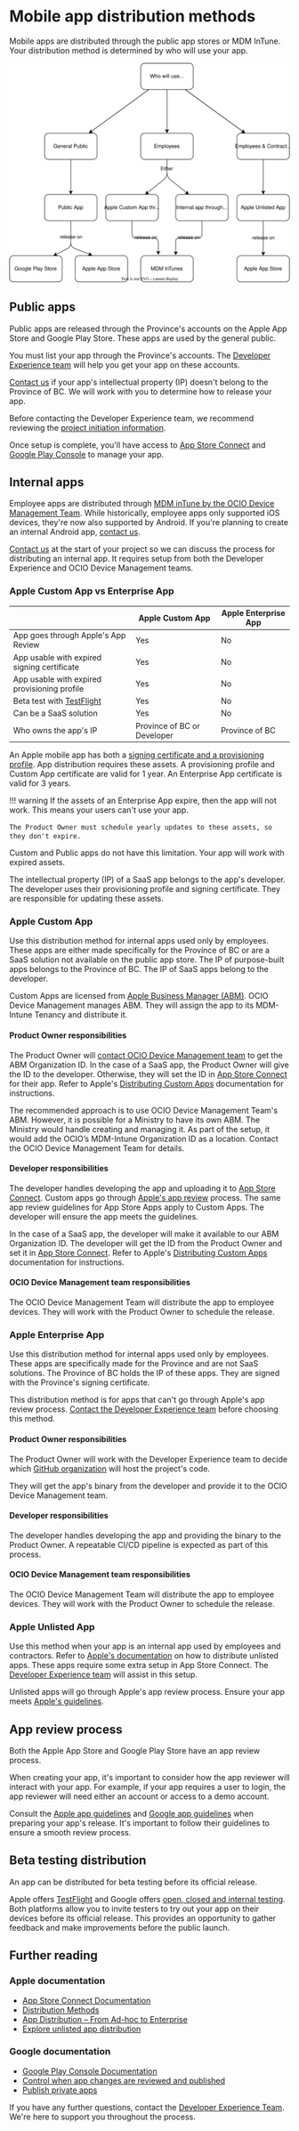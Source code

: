 # Mobile app distribution methods

Mobile apps are distributed through the public app stores or MDM InTune. Your distribution method is determined by who will use your app.

![Diagram of the various distribution methods. If the app is for the general public, it's distributed via the Apple App Store and Google Play Stores. If it's an app for Government employees, it's distributed via MDM inTunes. If it's an app for Employees and Contractors, it is distributed as an unlisted app via the Apple App Store.](assets/distribution.drawio.svg)

## Public apps
Public apps are released through the Province's accounts on the Apple App Store and Google Play Store. These apps are used by the general public.

You must list your app through the Province's accounts. The [Developer Experience team](contact.md) will help you get your app on these accounts.

[Contact us](contact.md) if your app's intellectual property (IP) doesn't belong to the Province of BC. We will work with you to determine how to release your app.

Before contacting the Developer Experience team, we recommend reviewing the [project initiation information](getting_started.md).

Once setup is complete, you'll have access to [App Store Connect](https://appstoreconnect.apple.com) and [Google Play Console](https://play.google.com/console/about/) to manage your app.


## Internal apps
Employee apps are distributed through [MDM inTune by the OCIO Device Management Team](mailto:MDAS@gov.bc.ca). While historically, employee apps only supported iOS devices, they're now also supported by Android. If you're planning to create an internal Android app, [contact us](contact.md). 

[Contact us](contact.md) at the start of your project so we can discuss the process for distributing an internal app. It requires setup from both the Developer Experience and OCIO Device Management teams.

### Apple Custom App vs Enterprise App

|    | Apple Custom  App | Apple Enterprise App |
| -- | --------------- | ---------- |
| App goes through Apple's App Review | Yes | No |
| App usable with expired signing certificate |  Yes |  No | 
| App usable with expired provisioning profile |  Yes |  No | 
| Beta test with [TestFlight](https://developer.apple.com/testflight/) | Yes | No |
| Can be a SaaS solution | Yes | No |
| Who owns the app's IP | Province of BC or Developer | Province of BC |

An Apple mobile app has both a [signing certificate and a provisioning profile](apple_app_signing.md). App distribution requires these assets. A provisioning profile and Custom App certificate are valid for 1 year. An Enterprise App certificate is valid for 3 years. 

!!! warning
    If the assets of an Enterprise App expire, then the app will not work. This means your users can't use your app. 
    
    The Product Owner must schedule yearly updates to these assets, so they don't expire.

Custom and Public apps do not have this limitation. Your app will work with expired assets. 

The intellectual property (IP) of a SaaS app belongs to the app's developer. The developer uses their provisioning profile and signing certificate. They are responsible for updating these assets.

### Apple Custom App 

Use this distribution method for internal apps used only by employees. These apps are either made specifically for the Province of BC or are a SaaS solution not available on the public app store. The IP of purpose-built apps belongs to the Province of BC. The IP of SaaS apps belong to the developer. 

Custom Apps are licensed from [Apple Business Manager (ABM)](https://support.apple.com/en-ca/guide/apple-business-manager/welcome/web). OCIO Device Management manages ABM. They will assign the app to its MDM-Intune Tenancy and distribute it.

#### Product Owner responsibilities

The Product Owner will [contact OCIO Device Management team](mailto:MDAS@gov.bc.ca) to get the ABM Organization ID. In the case of a SaaS app, the Product Owner will give the ID to the developer. Otherwise, they will set the ID in [App Store Connect](https://appstoreconnect.apple.com/) for their app. Refer to Apple's [Distributing Custom Apps](https://developer.apple.com/custom-apps/) documentation for instructions.

The recommended approach is to use OCIO Device Management Team's ABM. However, it is possible for a Ministry to have its own ABM. The Ministry would handle creating and managing it. As part of the setup, it would add the OCIO’s MDM-Intune Organization ID as a location. Contact the OCIO Device Management Team for details.


#### Developer responsibilities

The developer handles developing the app and uploading it to [App Store Connect](https://appstoreconnect.apple.com). Custom apps go through [Apple's app review](https://developer.apple.com/app-store/review/) process. The same app review guidelines for App Store Apps apply to Custom Apps. The developer will ensure the app meets the guidelines.

In the case of a SaaS app, the developer will make it available to our ABM Organization ID. The developer will get the ID from the Product Owner and set it in [App Store Connect](https://appstoreconnect.apple.com/). Refer to Apple's [Distributing Custom Apps](https://developer.apple.com/custom-apps/) documentation for instructions.


#### OCIO Device Management team responsibilities

The OCIO Device Management Team will distribute the app to employee devices. They will work with the Product Owner to schedule the release.


### Apple Enterprise App

Use this distribution method for internal apps used only by employees. These apps are specifically made for the Province and are not SaaS solutions. The Province of BC holds the IP of these apps. They are signed with the Province's signing certificate.

This distribution method is for apps that can't go through Apple's app review process.  [Contact the Developer Experience team](contact.md) before choosing this method. 


#### Product Owner responsibilities

The Product Owner will work with the Developer Experience team to decide which [GitHub organization](https://mvp.developer.gov.bc.ca/docs/default/component/bc-developer-guide/use-github-in-bcgov/bc-government-organizations-in-github/) will host the project's code.

They will get the app's binary from the developer and provide it to the OCIO Device Management team.

#### Developer responsibilities

The developer handles developing the app and providing the binary to the Product Owner. A repeatable CI/CD pipeline is expected as part of this process.


#### OCIO Device Management team responsibilities

The OCIO Device Management Team will distribute the app to employee devices. They will work with the Product Owner to schedule the release.


### Apple Unlisted App

Use this method when your app is an internal app used by employees and contractors. Refer to [Apple's documentation](https://developer.apple.com/support/unlisted-app-distribution/) on how to distribute unlisted apps. These apps require some extra setup in App Store Connect. The [Developer Experience team](contact.md) will assist in this setup.

Unlisted apps will go through Apple's app review process. Ensure your app meets [Apple's guidelines](https://developer.apple.com/app-store/review/).

## App review process
Both the Apple App Store and Google Play Store have an app review process. 

When creating your app, it's important to consider how the app reviewer will interact with your app. For example, if your app requires a user to login, the app reviewer will need either an account or access to a demo account. 

Consult the [Apple app guidelines](https://developer.apple.com/app-store/review/) and [Google app guidelines](https://support.google.com/googleplay/android-developer/answer/9859455?hl=en&ref_topic=7072031&sjid=10634496881788336983-NA) when preparing your app's release. It's important to follow their guidelines to ensure a smooth review process.



## Beta testing distribution

An app can be distributed for beta testing before its official release. 

Apple offers [TestFlight](https://developer.apple.com/testflight/) and Google offers [open, closed and internal testing](https://support.google.com/googleplay/android-developer/answer/9845334?_ga=2.46417955.584331364.1687196439-22968901.1675209271&_gac=1.16068354.1687196439.EAIaIQobChMImu70vvDP_wIV4w6tBh0qkAu2EAAYASAAEgIVwvD_BwE). Both platforms allow you to invite testers to try out your app on their devices before its official release. This provides an opportunity to gather feedback and make improvements before the public launch.


## Further reading

### Apple documentation
* [App Store Connect Documentation](https://developer.apple.com/help/app-store-connect/)
* [Distribution Methods](https://developer.apple.com/help/app-store-connect/manage-your-apps-availability/set-distribution-methods)
* [App Distribution – From Ad-hoc to Enterprise](https://developer.apple.com/videos/play/wwdc2019/304/)
* [Explore unlisted app distribution](https://developer.apple.com/videos/play/tech-talks/10892/)

### Google documentation

* [Google Play Console Documentation](https://support.google.com/googleplay/android-developer/?hl=en&sjid=10634496881788336983-NA#topic=7071529)
* [Control when app changes are reviewed and published](https://support.google.com/googleplay/android-developer/answer/9859654?hl=en&ref_topic=7072031&sjid=10634496881788336983-NA)
* [Publish private apps](https://support.google.com/googleplay/work/answer/6145139?sjid=10634496881788336983-NA)


If you have any further questions, contact the [Developer Experience Team](contact.md). We're here to support you throughout the process.